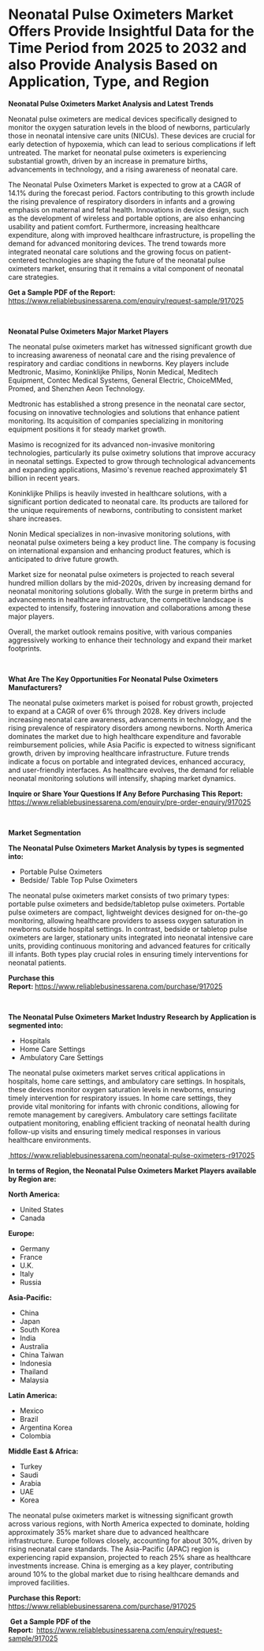 <p><h1>Neonatal Pulse Oximeters Market Offers Provide Insightful Data for the Time Period from 2025 to 2032 and also Provide Analysis Based on Application, Type, and Region</h1></p><p><strong>Neonatal Pulse Oximeters Market Analysis and Latest Trends</strong></p>
<p><p>Neonatal pulse oximeters are medical devices specifically designed to monitor the oxygen saturation levels in the blood of newborns, particularly those in neonatal intensive care units (NICUs). These devices are crucial for early detection of hypoxemia, which can lead to serious complications if left untreated. The market for neonatal pulse oximeters is experiencing substantial growth, driven by an increase in premature births, advancements in technology, and a rising awareness of neonatal care.</p><p>The Neonatal Pulse Oximeters Market is expected to grow at a CAGR of 14.1% during the forecast period. Factors contributing to this growth include the rising prevalence of respiratory disorders in infants and a growing emphasis on maternal and fetal health. Innovations in device design, such as the development of wireless and portable options, are also enhancing usability and patient comfort. Furthermore, increasing healthcare expenditure, along with improved healthcare infrastructure, is propelling the demand for advanced monitoring devices. The trend towards more integrated neonatal care solutions and the growing focus on patient-centered technologies are shaping the future of the neonatal pulse oximeters market, ensuring that it remains a vital component of neonatal care strategies.</p></p>
<p><strong>Get a Sample PDF of the Report:&nbsp;</strong> <a href="https://www.reliablebusinessarena.com/enquiry/request-sample/917025?utm_campaign=1143&utm_medium=2&utm_source=Github&utm_content=ia&utm_term=13042025&utm_id=neonatal-pulse-oximeters">https://www.reliablebusinessarena.com/enquiry/request-sample/917025</a></p>
<p>&nbsp;</p>
<p><strong>Neonatal Pulse Oximeters Major Market Players</strong></p>
<p><p>The neonatal pulse oximeters market has witnessed significant growth due to increasing awareness of neonatal care and the rising prevalence of respiratory and cardiac conditions in newborns. Key players include Medtronic, Masimo, Koninklijke Philips, Nonin Medical, Meditech Equipment, Contec Medical Systems, General Electric, ChoiceMMed, Promed, and Shenzhen Aeon Technology.</p><p>Medtronic has established a strong presence in the neonatal care sector, focusing on innovative technologies and solutions that enhance patient monitoring. Its acquisition of companies specializing in monitoring equipment positions it for steady market growth.</p><p>Masimo is recognized for its advanced non-invasive monitoring technologies, particularly its pulse oximetry solutions that improve accuracy in neonatal settings. Expected to grow through technological advancements and expanding applications, Masimo's revenue reached approximately $1 billion in recent years.</p><p>Koninklijke Philips is heavily invested in healthcare solutions, with a significant portion dedicated to neonatal care. Its products are tailored for the unique requirements of newborns, contributing to consistent market share increases.</p><p>Nonin Medical specializes in non-invasive monitoring solutions, with neonatal pulse oximeters being a key product line. The company is focusing on international expansion and enhancing product features, which is anticipated to drive future growth.</p><p>Market size for neonatal pulse oximeters is projected to reach several hundred million dollars by the mid-2020s, driven by increasing demand for neonatal monitoring solutions globally. With the surge in preterm births and advancements in healthcare infrastructure, the competitive landscape is expected to intensify, fostering innovation and collaborations among these major players. </p><p>Overall, the market outlook remains positive, with various companies aggressively working to enhance their technology and expand their market footprints.</p></p>
<p>&nbsp;</p>
<p><strong>What Are The Key Opportunities For Neonatal Pulse Oximeters Manufacturers?</strong></p>
<p><p>The neonatal pulse oximeters market is poised for robust growth, projected to expand at a CAGR of over 6% through 2028. Key drivers include increasing neonatal care awareness, advancements in technology, and the rising prevalence of respiratory disorders among newborns. North America dominates the market due to high healthcare expenditure and favorable reimbursement policies, while Asia Pacific is expected to witness significant growth, driven by improving healthcare infrastructure. Future trends indicate a focus on portable and integrated devices, enhanced accuracy, and user-friendly interfaces. As healthcare evolves, the demand for reliable neonatal monitoring solutions will intensify, shaping market dynamics.</p></p>
<p><strong>Inquire or Share Your Questions If Any Before Purchasing This Report:</strong> <a href="https://www.reliablebusinessarena.com/enquiry/pre-order-enquiry/917025?utm_campaign=1143&utm_medium=2&utm_source=Github&utm_content=ia&utm_term=13042025&utm_id=neonatal-pulse-oximeters">https://www.reliablebusinessarena.com/enquiry/pre-order-enquiry/917025</a></p>
<p>&nbsp;</p>
<p><strong>Market Segmentation</strong></p>
<p><strong>The Neonatal Pulse Oximeters Market Analysis by types is segmented into:</strong></p>
<p><ul><li>Portable Pulse Oximeters</li><li>Bedside/ Table Top Pulse Oximeters</li></ul></p>
<p><p>The neonatal pulse oximeters market consists of two primary types: portable pulse oximeters and bedside/tabletop pulse oximeters. Portable pulse oximeters are compact, lightweight devices designed for on-the-go monitoring, allowing healthcare providers to assess oxygen saturation in newborns outside hospital settings. In contrast, bedside or tabletop pulse oximeters are larger, stationary units integrated into neonatal intensive care units, providing continuous monitoring and advanced features for critically ill infants. Both types play crucial roles in ensuring timely interventions for neonatal patients.</p></p>
<p><strong>Purchase this Report:&nbsp;</strong><a href="https://www.reliablebusinessarena.com/purchase/917025?utm_campaign=1143&utm_medium=2&utm_source=Github&utm_content=ia&utm_term=13042025&utm_id=neonatal-pulse-oximeters">https://www.reliablebusinessarena.com/purchase/917025</a></p>
<p>&nbsp;</p>
<p><strong>The Neonatal Pulse Oximeters Market Industry Research by Application is segmented into:</strong></p>
<p><ul><li>Hospitals</li><li>Home Care Settings</li><li>Ambulatory Care Settings</li></ul></p>
<p><p>The neonatal pulse oximeters market serves critical applications in hospitals, home care settings, and ambulatory care settings. In hospitals, these devices monitor oxygen saturation levels in newborns, ensuring timely intervention for respiratory issues. In home care settings, they provide vital monitoring for infants with chronic conditions, allowing for remote management by caregivers. Ambulatory care settings facilitate outpatient monitoring, enabling efficient tracking of neonatal health during follow-up visits and ensuring timely medical responses in various healthcare environments.</p></p>
<p><a href="https://www.reliablebusinessarena.com/neonatal-pulse-oximeters-r917025?utm_campaign=1143&utm_medium=2&utm_source=Github&utm_content=ia&utm_term=13042025&utm_id=neonatal-pulse-oximeters">&nbsp;https://www.reliablebusinessarena.com/neonatal-pulse-oximeters-r917025</a></p>
<p><strong>In terms of Region, the Neonatal Pulse Oximeters Market Players available by Region are:</strong></p>
<p>
    <p> <strong> North America: </strong>
        <ul>
            <li>United States</li>
            <li>Canada</li>
        </ul>
        </p> 
    <p> <strong> Europe: </strong>
        <ul>
            <li>Germany</li>
            <li>France</li>
            <li>U.K.</li>
            <li>Italy</li>
            <li>Russia</li>
        </ul>
        </p> 
    <p> <strong> Asia-Pacific: </strong>
        <ul>
            <li>China</li>
            <li>Japan</li>
            <li>South Korea</li>
            <li>India</li>
            <li>Australia</li>
            <li>China Taiwan</li>
            <li>Indonesia</li>
            <li>Thailand</li>
            <li>Malaysia</li>
        </ul>
        </p> 
    <p> <strong> Latin America: </strong>
        <ul>
            <li>Mexico</li>
            <li>Brazil</li>
            <li>Argentina Korea</li>
            <li>Colombia</li>
        </ul>
        </p> 
    <p> <strong> Middle East & Africa: </strong>
        <ul>
            <li>Turkey</li>
            <li>Saudi</li>
            <li>Arabia</li>
            <li>UAE</li>
            <li>Korea</li>
        </ul>
    </p>
    </p>
<p><p>The neonatal pulse oximeters market is witnessing significant growth across various regions, with North America expected to dominate, holding approximately 35% market share due to advanced healthcare infrastructure. Europe follows closely, accounting for about 30%, driven by rising neonatal care standards. The Asia-Pacific (APAC) region is experiencing rapid expansion, projected to reach 25% share as healthcare investments increase. China is emerging as a key player, contributing around 10% to the global market due to rising healthcare demands and improved facilities.</p></p>
<p><strong>Purchase this Report: </strong><a href="https://www.reliablebusinessarena.com/purchase/917025?utm_campaign=1143&utm_medium=2&utm_source=Github&utm_content=ia&utm_term=13042025&utm_id=neonatal-pulse-oximeters">https://www.reliablebusinessarena.com/purchase/917025</a></p>
<p>&nbsp;<strong>Get a Sample PDF of the Report:&nbsp;&nbsp;</strong><a href="https://www.reliablebusinessarena.com/enquiry/request-sample/917025?utm_campaign=1143&utm_medium=2&utm_source=Github&utm_content=ia&utm_term=13042025&utm_id=neonatal-pulse-oximeters">https://www.reliablebusinessarena.com/enquiry/request-sample/917025</a></p>
<p><strong></strong></p>
<p><p></p><p></p><p></p></p>